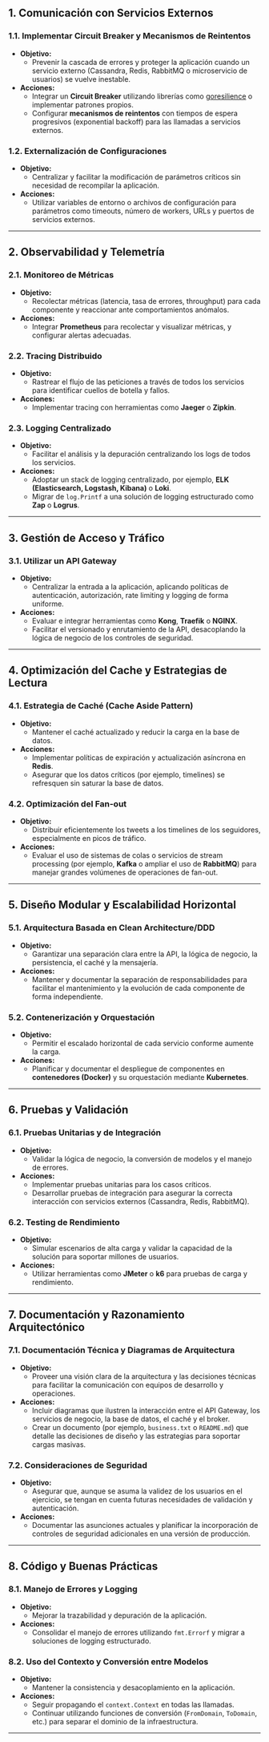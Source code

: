 ## 1. Comunicación con Servicios Externos

### 1.1. Implementar Circuit Breaker y Mecanismos de Reintentos
- **Objetivo:**  
  - Prevenir la cascada de errores y proteger la aplicación cuando un servicio externo (Cassandra, Redis, RabbitMQ o microservicio de usuarios) se vuelve inestable.
- **Acciones:**  
  - Integrar un **Circuit Breaker** utilizando librerías como [goresilience](https://github.com/slok/goresilience) o implementar patrones propios.
  - Configurar **mecanismos de reintentos** con tiempos de espera progresivos (exponential backoff) para las llamadas a servicios externos.

### 1.2. Externalización de Configuraciones
- **Objetivo:**  
  - Centralizar y facilitar la modificación de parámetros críticos sin necesidad de recompilar la aplicación.
- **Acciones:**  
  - Utilizar variables de entorno o archivos de configuración para parámetros como timeouts, número de workers, URLs y puertos de servicios externos.

---

## 2. Observabilidad y Telemetría

### 2.1. Monitoreo de Métricas
- **Objetivo:**  
  - Recolectar métricas (latencia, tasa de errores, throughput) para cada componente y reaccionar ante comportamientos anómalos.
- **Acciones:**  
  - Integrar **Prometheus** para recolectar y visualizar métricas, y configurar alertas adecuadas.

### 2.2. Tracing Distribuido
- **Objetivo:**  
  - Rastrear el flujo de las peticiones a través de todos los servicios para identificar cuellos de botella y fallos.
- **Acciones:**  
  - Implementar tracing con herramientas como **Jaeger** o **Zipkin**.

### 2.3. Logging Centralizado
- **Objetivo:**  
  - Facilitar el análisis y la depuración centralizando los logs de todos los servicios.
- **Acciones:**  
  - Adoptar un stack de logging centralizado, por ejemplo, **ELK (Elasticsearch, Logstash, Kibana)** o **Loki**.
  - Migrar de `log.Printf` a una solución de logging estructurado como **Zap** o **Logrus**.

---

## 3. Gestión de Acceso y Tráfico

### 3.1. Utilizar un API Gateway
- **Objetivo:**  
  - Centralizar la entrada a la aplicación, aplicando políticas de autenticación, autorización, rate limiting y logging de forma uniforme.
- **Acciones:**  
  - Evaluar e integrar herramientas como **Kong**, **Traefik** o **NGINX**.
  - Facilitar el versionado y enrutamiento de la API, desacoplando la lógica de negocio de los controles de seguridad.

---

## 4. Optimización del Cache y Estrategias de Lectura

### 4.1. Estrategia de Caché (Cache Aside Pattern)
- **Objetivo:**  
  - Mantener el caché actualizado y reducir la carga en la base de datos.
- **Acciones:**  
  - Implementar políticas de expiración y actualización asíncrona en **Redis**.
  - Asegurar que los datos críticos (por ejemplo, timelines) se refresquen sin saturar la base de datos.

### 4.2. Optimización del Fan-out
- **Objetivo:**  
  - Distribuir eficientemente los tweets a los timelines de los seguidores, especialmente en picos de tráfico.
- **Acciones:**  
  - Evaluar el uso de sistemas de colas o servicios de stream processing (por ejemplo, **Kafka** o ampliar el uso de **RabbitMQ**) para manejar grandes volúmenes de operaciones de fan-out.

---

## 5. Diseño Modular y Escalabilidad Horizontal

### 5.1. Arquitectura Basada en Clean Architecture/DDD
- **Objetivo:**  
  - Garantizar una separación clara entre la API, la lógica de negocio, la persistencia, el caché y la mensajería.
- **Acciones:**  
  - Mantener y documentar la separación de responsabilidades para facilitar el mantenimiento y la evolución de cada componente de forma independiente.

### 5.2. Contenerización y Orquestación
- **Objetivo:**  
  - Permitir el escalado horizontal de cada servicio conforme aumente la carga.
- **Acciones:**  
  - Planificar y documentar el despliegue de componentes en **contenedores (Docker)** y su orquestación mediante **Kubernetes**.

---

## 6. Pruebas y Validación

### 6.1. Pruebas Unitarias y de Integración
- **Objetivo:**  
  - Validar la lógica de negocio, la conversión de modelos y el manejo de errores.
- **Acciones:**  
  - Implementar pruebas unitarias para los casos críticos.
  - Desarrollar pruebas de integración para asegurar la correcta interacción con servicios externos (Cassandra, Redis, RabbitMQ).

### 6.2. Testing de Rendimiento
- **Objetivo:**  
  - Simular escenarios de alta carga y validar la capacidad de la solución para soportar millones de usuarios.
- **Acciones:**  
  - Utilizar herramientas como **JMeter** o **k6** para pruebas de carga y rendimiento.

---

## 7. Documentación y Razonamiento Arquitectónico

### 7.1. Documentación Técnica y Diagramas de Arquitectura
- **Objetivo:**  
  - Proveer una visión clara de la arquitectura y las decisiones técnicas para facilitar la comunicación con equipos de desarrollo y operaciones.
- **Acciones:**  
  - Incluir diagramas que ilustren la interacción entre el API Gateway, los servicios de negocio, la base de datos, el caché y el broker.
  - Crear un documento (por ejemplo, `business.txt` o `README.md`) que detalle las decisiones de diseño y las estrategias para soportar cargas masivas.

### 7.2. Consideraciones de Seguridad
- **Objetivo:**  
  - Asegurar que, aunque se asuma la validez de los usuarios en el ejercicio, se tengan en cuenta futuras necesidades de validación y autenticación.
- **Acciones:**  
  - Documentar las asunciones actuales y planificar la incorporación de controles de seguridad adicionales en una versión de producción.

---

## 8. Código y Buenas Prácticas

### 8.1. Manejo de Errores y Logging
- **Objetivo:**  
  - Mejorar la trazabilidad y depuración de la aplicación.
- **Acciones:**  
  - Consolidar el manejo de errores utilizando `fmt.Errorf` y migrar a soluciones de logging estructurado.

### 8.2. Uso del Contexto y Conversión entre Modelos
- **Objetivo:**  
  - Mantener la consistencia y desacoplamiento en la aplicación.
- **Acciones:**  
  - Seguir propagando el `context.Context` en todas las llamadas.
  - Continuar utilizando funciones de conversión (`FromDomain`, `ToDomain`, etc.) para separar el dominio de la infraestructura.

---

